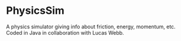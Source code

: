 # PhysicsSim
A physics simulator giving info about friction, energy, momentum, etc.  Coded in Java in collaboration with Lucas Webb.
